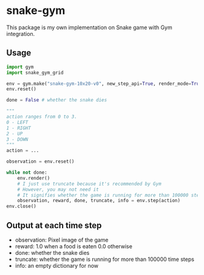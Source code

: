 # snake-gym

This package is my own implementation on Snake game with Gym integration.

## Usage

```python
import gym
import snake_gym_grid

env = gym.make("snake-gym-10x20-v0", new_step_api=True, render_mode=True)
env.reset()

done = False # whether the snake dies

"""
action ranges from 0 to 3.
0 - LEFT
1 - RIGHT
2 - UP
3 - DOWN
"""
action = ...

observation = env.reset()

while not done:
    env.render()
    # I just use truncate because it's recommended by Gym
    # However, you may not need it
    # It signifies whether the game is running for more than 100000 steps
    observation, reward, done, truncate, info = env.step(action)
env.close()
```

## Output at each time step

- observation: Pixel image of the game
- reward: 1.0 when a food is eaten 0.0 otherwise
- done: whether the snake dies
- truncate: whether the game is running for more than 100000 time steps
- info: an empty dictionary for now
